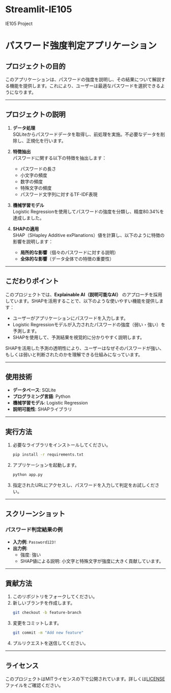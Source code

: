 # Streamlit-IE105
 IE105 Project

# パスワード強度判定アプリケーション

## プロジェクトの目的

このアプリケーションは、パスワードの強度を説明し、その結果について解説する機能を提供します。これにより、ユーザーは最適なパスワードを選択できるようになります。

---

## プロジェクトの説明

1. **データ処理**  
   SQLiteからパスワードデータを取得し、前処理を実施。不必要なデータを削除し、正規化を行います。

2. **特徴抽出**  
   パスワードに関する以下の特徴を抽出します：
   - パスワードの長さ
   - 小文字の頻度
   - 数字の頻度
   - 特殊文字の頻度
   - パスワード文字列に対するTF-IDF表現

3. **機械学習モデル**  
   Logistic Regressionを使用してパスワードの強度を分類し、精度80.34%を達成しました。

4. **SHAPの適用**  
   SHAP（SHapley Additive exPlanations）値を計算し、以下のように特徴の影響を説明します：
   - **局所的な影響**（個々のパスワードに対する説明）
   - **全体的な影響**（データ全体での特徴の重要性）

---

## こだわりポイント

このプロジェクトでは、**Explainable AI（説明可能なAI）** のアプローチを採用しています。SHAPを活用することで、以下のような使いやすい機能を提供します：

- ユーザーがアプリケーションにパスワードを入力します。
- Logistic Regressionモデルが入力されたパスワードの強度（弱い・強い）を予測します。
- SHAPを使用して、予測結果を視覚的に分かりやすく説明します。

SHAPを活用した予測の透明性により、ユーザーはなぜそのパスワードが強い、もしくは弱いと判断されたのかを理解できる仕組みになっています。

---

## 使用技術

- **データベース**: SQLite
- **プログラミング言語**: Python
- **機械学習モデル**: Logistic Regression
- **説明可能性**: SHAPライブラリ

---

## 実行方法

1. 必要なライブラリをインストールしてください。
   ```bash
   pip install -r requirements.txt
   ```

2. アプリケーションを起動します。
   ```bash
   python app.py
   ```

3. 指定されたURLにアクセスし、パスワードを入力して判定をお試しください。

---

## スクリーンショット

### パスワード判定結果の例

- **入力例**: `Password123!`
- **出力例**:
  - 強度: 強い
  - SHAP値による説明: 小文字と特殊文字が強度に大きく貢献しています。

---

## 貢献方法

1. このリポジトリをフォークしてください。
2. 新しいブランチを作成します。
   ```bash
   git checkout -b feature-branch
   ```
3. 変更をコミットします。
   ```bash
   git commit -m "Add new feature"
   ```
4. プルリクエストを送信してください。

---

## ライセンス

このプロジェクトはMITライセンスの下で公開されています。詳しくは[LICENSE](./LICENSE)ファイルをご確認ください。
